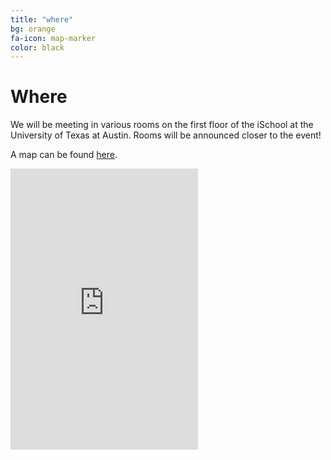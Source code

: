 ```yaml
---
title: "where"
bg: orange
fa-icon: map-marker
color: black
---
```


# Where

We will be meeting in various rooms on the first floor of the iSchool at the University of Texas at Austin. Rooms will be announced closer to the event!

A map can be found [here]().

<div class="embed-responsive embed-responsive-16by9">
  <iframe class="embed-responsive-item" height="450" style="border:0"
src="https://www.google.com/maps/embed?pb=!1m18!1m12!1m3!1d3445.5112450103306!2d-97.7449445848793!3d30.279504181797375!2m3!1f0!2f0!3f0!3m2!1i1024!2i768!4f13.1!3m3!1m2!1s0x8644b575975c912d%3A0xc9dfa6b628d36ba9!2sSchool+of+Information%2C+The+University+of+Texas+at+Austin!5e0!3m2!1sen!2sus!4v1487871761238" allowfullscreen></iframe>
</div>
